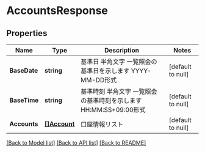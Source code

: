 # AccountsResponse

## Properties
Name | Type | Description | Notes
------------ | ------------- | ------------- | -------------
**BaseDate** | **string** | 基準日 半角文字 一覧照会の基準日を示します YYYY-MM-DD形式  | [default to null]
**BaseTime** | **string** | 基準時刻 半角文字 一覧照会の基準時刻を示します HH:MM:SS+09:00形式  | [default to null]
**Accounts** | [**[]Account**](Account.md) | 口座情報リスト  | [default to null]

[[Back to Model list]](../README.md#documentation-for-models) [[Back to API list]](../README.md#documentation-for-api-endpoints) [[Back to README]](../README.md)

